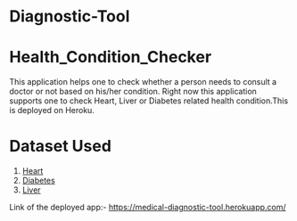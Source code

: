 # Diagnostic-Tool


# Health_Condition_Checker

This application helps one to check whether a person needs to consult a doctor or not based on his/her condition. Right now this application supports one to check Heart, Liver or Diabetes related health condition.This is deployed on Heroku.<br>

# Dataset Used

1. [Heart](https://www.kaggle.com/ronitf/heart-disease-uci)<br>
2. [Diabetes](https://www.kaggle.com/uciml/pima-indians-diabetes-database)<br>
3. [Liver](https://www.kaggle.com/uciml/indian-liver-patient-records)

Link of the deployed app:- https://medical-diagnostic-tool.herokuapp.com/
